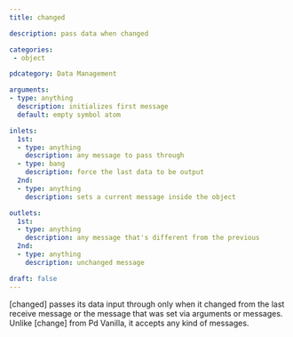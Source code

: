 ```yaml
---
title: changed

description: pass data when changed

categories:
 - object

pdcategory: Data Management

arguments:
- type: anything
  description: initializes first message
  default: empty symbol atom

inlets:
  1st:
  - type: anything
    description: any message to pass through
  - type: bang
    description: force the last data to be output
  2nd:
  - type: anything
    description: sets a current message inside the object

outlets:
  1st:
  - type: anything
    description: any message that's different from the previous
  2nd:
  - type: anything
    description: unchanged message

draft: false
---
```


[changed] passes its data input through only when it changed from the last receive message or the message that was set via arguments or messages. Unlike [change] from Pd Vanilla, it accepts any kind of messages.
